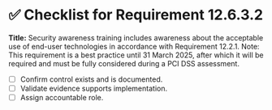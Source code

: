 # ✅ Checklist for Requirement 12.6.3.2

**Title:** Security awareness training includes awareness about the acceptable use of end-user technologies in accordance with Requirement 12.2.1. Note: This requirement is a best practice until 31 March 2025, after which it will be required and must be fully considered during a PCI DSS assessment.

- [ ] Confirm control exists and is documented.
- [ ] Validate evidence supports implementation.
- [ ] Assign accountable role.
